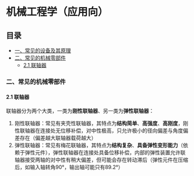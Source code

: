 # 机械工程学（应用向）

## 目录
- [一、常见的设备及其原理](#常见的设备及其原理)
- [二、常见的机械零部件](#常见的机械零部件)
    - [2.1 联轴器](#联轴器)

<a name="常见的机械零部件"></a>
### 二、常见的机械零部件

<a name="联轴器"></a>
#### 2.1 联轴器
联轴器分为两个大类，一类为**刚性联轴器**、另一类为**弹性联轴器**：
1. 刚性联轴器：常见有夹壳性联轴器，其特点为**结构简单**、**高强度**、**高刚度**，刚性联轴器在连接处无位移补偿，对中性极高，只允许极小的径向偏差与角度偏差存在（偏差越大联轴器载荷越大）
2. 弹性联轴器：常见有梅花联轴器，其特点为**结构复杂**、**具备弹性变形能力**（依赖于弹性元件），弹性联轴器在连接处具备位移补偿，内部的弹性装置允许联轴器接受两轴的对中性有稍大偏差，但可能会存在转动滞后（弹性元件在压缩后，如输入轴转角90°，输出轴可能只有89.2°）